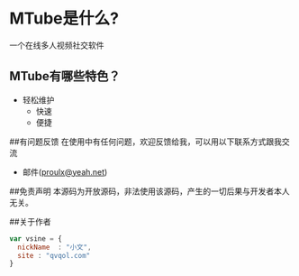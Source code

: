 # MTube是什么?

   一个在线多人视频社交软件

## MTube有哪些特色？

* 轻松维护
    *  快速
    *  便捷

##有问题反馈
在使用中有任何问题，欢迎反馈给我，可以用以下联系方式跟我交流

* 邮件(proulx@yeah.net)

##免责声明
本源码为开放源码，非法使用该源码，产生的一切后果与开发者本人无关。

##关于作者

```javascript
var vsine = {
  nickName  : "小文",
  site : "qvqol.com"
}
```
